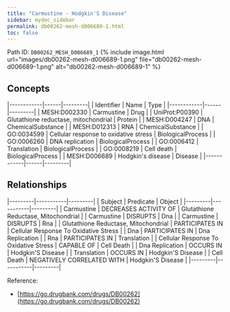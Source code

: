 ```yaml
---
title: "Carmustine - Hodgkin'S Disease"
sidebar: mydoc_sidebar
permalink: db00262-mesh-d006689-1.html
toc: false 
---
```



Path ID: `DB00262_MESH_D006689_1`
{% include image.html url="images/db00262-mesh-d006689-1.png" file="db00262-mesh-d006689-1.png" alt="db00262-mesh-d006689-1" %}

## Concepts

|------------|------|---------|
| Identifier | Name | Type    |
|------------|------|---------|
| MESH:D002330 | Carmustine | Drug |
| UniProt:P00390 | Glutathione reductase, mitochondrial | Protein |
| MESH:D004247 | DNA | ChemicalSubstance |
| MESH:D012313 | RNA | ChemicalSubstance |
| GO:0034599 | Cellular response to oxidative stress | BiologicalProcess |
| GO:0006260 | DNA replication | BiologicalProcess |
| GO:0006412 | Translation | BiologicalProcess |
| GO:0008219 | Cell death | BiologicalProcess |
| MESH:D006689 | Hodgkin's disease | Disease |
|------------|------|---------|

## Relationships

|---------|-----------|---------|
| Subject | Predicate | Object  |
|---------|-----------|---------|
| Carmustine | DECREASES ACTIVITY OF | Glutathione Reductase, Mitochondrial |
| Carmustine | DISRUPTS | Dna |
| Carmustine | DISRUPTS | Rna |
| Glutathione Reductase, Mitochondrial | PARTICIPATES IN | Cellular Response To Oxidative Stress |
| Dna | PARTICIPATES IN | Dna Replication |
| Rna | PARTICIPATES IN | Translation |
| Cellular Response To Oxidative Stress | CAPABLE OF | Cell Death |
| Dna Replication | OCCURS IN | Hodgkin'S Disease |
| Translation | OCCURS IN | Hodgkin'S Disease |
| Cell Death | NEGATIVELY CORRELATED WITH | Hodgkin'S Disease |
|---------|-----------|---------|

Reference: 
  - [https://go.drugbank.com/drugs/DB00262](https://go.drugbank.com/drugs/DB00262)
